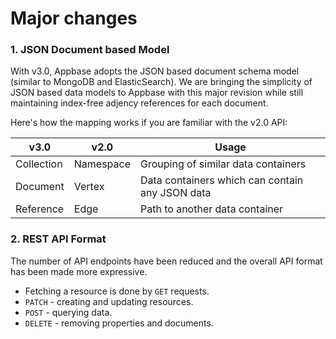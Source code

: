 # Major changes

### 1. JSON Document based Model

With v3.0, Appbase adopts the JSON based document schema model (similar to MongoDB and ElasticSearch). We are bringing the simplicity of JSON based data models to Appbase with this major revision while still maintaining index-free adjency references for each document.

Here's how the mapping works if you are familiar with the v2.0 API:

v3.0 | v2.0 | Usage
---- | ---- | -----
Collection | Namespace | Grouping of similar data containers
Document | Vertex | Data containers which can contain any JSON data
Reference | Edge | Path to another data container


### 2. REST API Format

The number of API endpoints have been reduced and the overall API format has been made more expressive.

* Fetching a resource is done by ``GET`` requests.  
* ``PATCH`` -  creating and updating resources.
* ``POST`` - querying data.
* ``DELETE`` - removing properties and documents.
